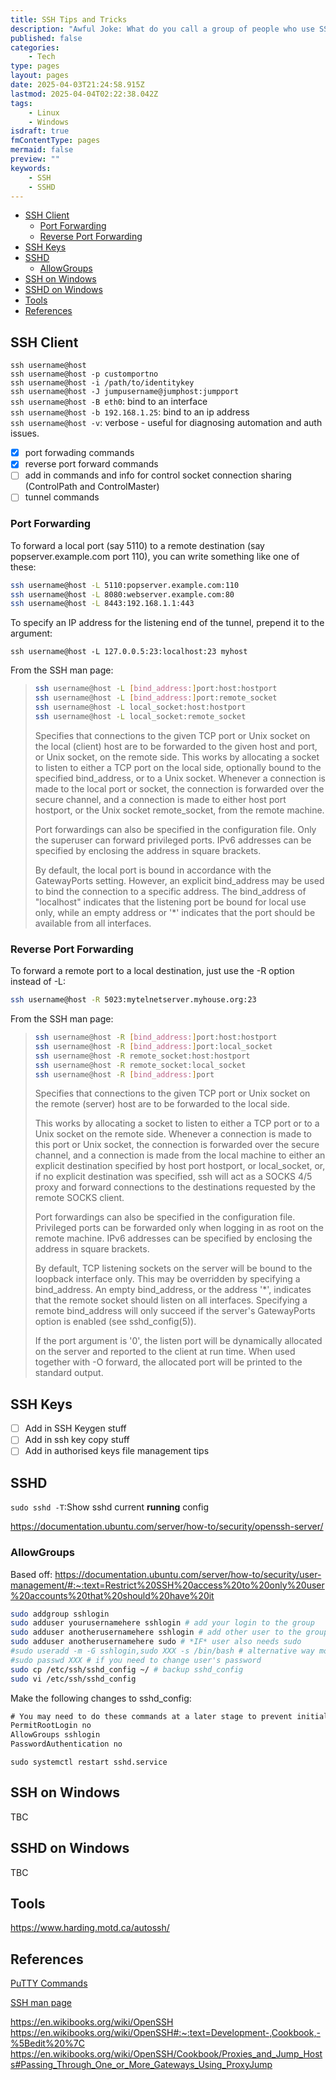 ```yaml
---
title: SSH Tips and Tricks
description: "Awful Joke: What do you call a group of people who use SSH without passwords? An open party!"
published: false
categories:
    - Tech
type: pages
layout: pages
date: 2025-04-03T21:24:58.915Z
lastmod: 2025-04-04T02:22:38.042Z
tags:
    - Linux
    - Windows
isdraft: true
fmContentType: pages
mermaid: false
preview: ""
keywords:
    - SSH
    - SSHD
---
```


<!--- cSpell:disable --->
* [SSH Client](#ssh-client)
  * [Port Forwarding](#port-forwarding)
  * [Reverse Port Forwarding](#reverse-port-forwarding)
* [SSH Keys](#ssh-keys)
* [SSHD](#sshd)
  * [AllowGroups](#allowgroups)
* [SSH on Windows](#ssh-on-windows)
* [SSHD on Windows](#sshd-on-windows)
* [Tools](#tools)
* [References](#references)
<!--- cSpell:enable --->

## SSH Client

`ssh username@host`\
`ssh username@host -p customportno`\
`ssh username@host -i /path/to/identitykey`\
`ssh username@host -J jumpusername@jumphost:jumpport`\
`ssh username@host -B eth0`: bind to an interface\
`ssh username@host -b 192.168.1.25`: bind to an ip address\
`ssh username@host -v`: verbose - useful for diagnosing automation and auth issues.

* [x] port forwading commands
* [x] reverse port forward commands
* [ ] add in commands and info for control socket connection sharing (ControlPath and ControlMaster)
* [ ] tunnel commands

### Port Forwarding

To forward a local port (say 5110) to a remote destination (say popserver.example.com port 110), you can write something like one of these:

```bash
ssh username@host -L 5110:popserver.example.com:110
ssh username@host -L 8080:webserver.example.com:80
ssh username@host -L 8443:192.168.1.1:443
```

To specify an IP address for the listening end of the tunnel, prepend it to the argument:

`ssh username@host -L 127.0.0.5:23:localhost:23 myhost`

From the SSH man page:

> ```bash
> ssh username@host -L [bind_address:]port:host:hostport
> ssh username@host -L [bind_address:]port:remote_socket
> ssh username@host -L local_socket:host:hostport
> ssh username@host -L local_socket:remote_socket
> ```
>
> Specifies that connections to the given TCP port or Unix socket on the local (client) host are to be forwarded to the given host and port, or Unix socket, on the remote side.  This works by allocating a socket to listen to either a TCP port on the local side, optionally bound to the specified bind_address, or to a Unix socket.  Whenever a connection is made to the local port or socket, the connection is forwarded over the secure channel, and a connection is made to either host port hostport, or the Unix socket remote_socket, from the remote machine.
>
> Port forwardings can also be specified in the configuration file.  Only the superuser can forward privileged ports.  IPv6 addresses can be specified by enclosing the address in square brackets.
>
> By default, the local port is bound in accordance with the GatewayPorts setting.  However, an explicit bind_address may be used to bind the connection to a specific address.  The bind_address of "localhost" indicates that the listening port be bound for local use only, while an empty address or '*' indicates that the port should be available from all interfaces.

### Reverse Port Forwarding

To forward a remote port to a local destination, just use the -R option instead of -L:

```bash
ssh username@host -R 5023:mytelnetserver.myhouse.org:23
```

From the SSH man page:

> ```bash
> ssh username@host -R [bind_address:]port:host:hostport
> ssh username@host -R [bind_address:]port:local_socket
> ssh username@host -R remote_socket:host:hostport
> ssh username@host -R remote_socket:local_socket
> ssh username@host -R [bind_address:]port
> ```
>
> Specifies that connections to the given TCP port or Unix socket on the remote (server) host are to be forwarded to the local side.
>
> This works by allocating a socket to listen to either a TCP port or to a Unix socket on the remote side.  Whenever a connection is made to this port or Unix socket, the connection is forwarded over the secure channel, and a connection is made from the local machine to either an explicit destination specified by host port hostport, or local_socket, or, if no explicit destination was specified, ssh will act as a SOCKS 4/5 proxy and forward connections to the destinations requested by the remote SOCKS client.
>
> Port forwardings can also be specified in the configuration file. Privileged ports can be forwarded only when logging in as root on the remote machine.  IPv6 addresses can be specified by enclosing the address in square brackets.
>
> By default, TCP listening sockets on the server will be bound to the loopback interface only.  This may be overridden by specifying a bind_address.  An empty bind_address, or the address '*', indicates that the remote socket should listen on all interfaces.  Specifying a remote bind_address will only succeed if the server's GatewayPorts option is enabled (see sshd_config(5)).
>
> If the port argument is '0', the listen port will be dynamically allocated on the server and reported to the client at run time.  When used together with -O forward, the allocated port will be printed to the standard output.

## SSH Keys

* [ ] Add in SSH Keygen stuff
* [ ] Add in ssh key copy stuff
* [ ] Add in authorised keys file management tips

## SSHD

`sudo sshd -T`:Show sshd current **running** config

<https://documentation.ubuntu.com/server/how-to/security/openssh-server/>

### AllowGroups

Based off: <https://documentation.ubuntu.com/server/how-to/security/user-management/#:~:text=Restrict%20SSH%20access%20to%20only%20user%20accounts%20that%20should%20have%20it>

```bash
sudo addgroup sshlogin
sudo adduser yourusernamehere sshlogin # add your login to the group
sudo adduser anotherusernamehere sshlogin # add other user to the group
sudo adduser anotherusernamehere sudo # *IF* user also needs sudo
#sudo useradd -m -G sshlogin,sudo XXX -s /bin/bash # alternative way modify existing user
#sudo passwd XXX # if you need to change user's password
sudo cp /etc/ssh/sshd_config ~/ # backup sshd_config
sudo vi /etc/ssh/sshd_config
```

Make the following changes to sshd_config:

```txt
# You may need to do these commands at a later stage to prevent initial build issues (password auth mostly) but they must be done before it goes live
PermitRootLogin no
AllowGroups sshlogin
PasswordAuthentication no
```

`sudo systemctl restart sshd.service`

## SSH on Windows

TBC

## SSHD on Windows

TBC

## Tools

<https://www.harding.motd.ca/autossh/>

## References

[PuTTY Commands](putty-commands.md)

[SSH man page](https://linux.die.net/man/1/ssh)

<https://en.wikibooks.org/wiki/OpenSSH>\
<https://en.wikibooks.org/wiki/OpenSSH#:~:text=Development-,Cookbook,-%5Bedit%20%7C>\
<https://en.wikibooks.org/wiki/OpenSSH/Cookbook/Proxies_and_Jump_Hosts#Passing_Through_One_or_More_Gateways_Using_ProxyJump>
